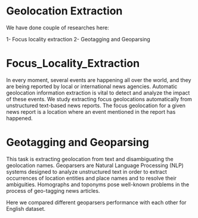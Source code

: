 # Geolocation Extraction

We have done couple of researches here:

1- Focus locality extraction
2- Geotagging and Geoparsing 


# Focus_Locality_Extraction

In every moment, several events are happening all over the world, and they are being reported by local or international news agencies. Automatic geolocation information extraction is vital to detect and analyze the impact of these events. We study extracting focus geolocations automatically from unstructured text-based news reports. The focus geolocation for a given news report is a location where an event mentioned in the report has happened. 

# Geotagging and Geoparsing

This task is extracting geolocation from text and disambiguating the geolocation names. Geoparsers are Natural Language Processing (NLP) systems designed to analyze unstructured text in order to extract occurrences of location entities and place names and to resolve their ambiguities. Homographs and toponyms pose well-known problems in the process of geo-tagging news articles.

Here we compared different geoparsers performance with each other for English dataset. 

